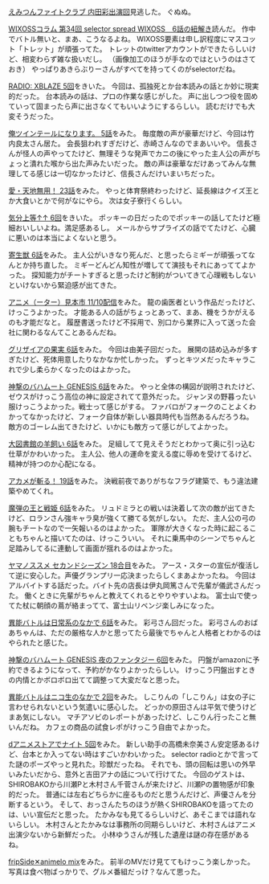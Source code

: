[えみつんファイトクラブ 内田彩出演回](http://live.nicovideo.jp/watch/lv197514819)見逃した。
ぐぬぬ。

[WIXOSSコラム 第34回 selector spread WIXOSS　6話の紐解き](http://www.takaratomy.co.jp/products/wixoss/column/play_141114/index.html)読んだ。
作中でバトル無いと、まあ、こうなるよね。
WIXOSS要素は申し訳程度にマスコット「トレット」が頑張ってた。
トレットのtwitterアカウントができたらしいけど、相変わらず雑な扱いだし。
（画像加工のほうが手なのではというのはさておき）
やっぱりあきらぶりーさんがすべてを持ってくのがselectorだね。

[RADIO: XBLAZE 5回](http://www.nicovideo.jp/watch/1415695811)をきいた。
今回は、孤独死とか台本読みの話とか妙に現実的だった。
台本読みの話は、プロの作業な感じがした。
声に出しつつ役を固めていって固まったら声に出さなくてもいいようにするらしい。
読むだけでも大変そうだった。

[俺ツインテールになります。 5話](http://www.nicovideo.jp/watch/1415782825)をみた。
毎度敵の声が豪華だけど、今回は竹内良太さん居た。
会長狙われすぎだけど、赤崎さんなのでまあいいや。
信長さんが怪人の声やってたけど、無理そうな発声でカニの後にやった主人公の声がちょっと潰れた喉から出た声みたいだった。
敵の声は豪華なだけあってみんな無理してる感じは一切なかったけど、信長さんだけいまいちだった。

[愛・天地無用！ 23話](http://www.nicovideo.jp/watch/1415585650)をみた。
やっと体育祭終わったけど、延長線はクイズ王とか大食いとかで何がなにやら。
次は女子寮行くらしい。

[気分上等↑↑ 6回](http://www.nicovideo.jp/watch/1415805016)をきいた。
ポッキーの日だったのでポッキーの話してたけど極細おいしいよね。満足感あるし。
メールからサプライズの話でてたけど、心臓に悪いのは本当によくないと思う。

[寄生獣 6話](http://live.nicovideo.jp/watch/lv196022634)をみた。
主人公がいきなり死んだ、と思ったらミギーが頑張ってなんとか持ち直した。
ミギーどんどん知性が増してて演技もそれにあっててよかった。
探知能力がチートすぎると思ったけど制約がついてきて心理戦もしないといけないから緊迫感が出てきた。

[アニメ（ーター）見本市 11/10配信](http://live.nicovideo.jp/watch/lv197515458)をみた。
龍の歯医者という作品だったけど、けっこうよかった。
才能ある人の話がちょっとあって、まあ、機をうかがえるのも才能だなと。
履歴書送ったけど不採用で、別口から業界に入って送った会社に関わるなんてことあるんだね。

[グリザイアの果実 6話](http://www.nicovideo.jp/watch/1415589333)をみた。
今回は由美子回だった。
展開の詰め込みが多すぎたけど、死体用意したりなかなか忙しかった。
ずっとキツメだったキャラこれで少し柔らかくなったのはよかった。

[神撃のバハムート GENESIS 6話](http://www.nicovideo.jp/watch/1415340205)をみた。
やっと全体の構図が説明されたけど、ゼウスがけっこう高位の神に設定されてて意外だった。
ジャンヌの野暮ったい服けっこうよかった。戦士って感じがする。
ファバロがフォークのことよくわかってなかったけど、フォーク自体が新しい器具時代も当然あるんだろうね。
敵方のゴーレム出てきたけど、いかにも敵方って感じがしてよかった。

[大図書館の羊飼い 6話](http://www.nicovideo.jp/watch/1415688209)をみた。
足組してて見えそうだとわかって奥に引っ込む仕草がかわいかった。
主人公、他人の運命を変える度に辱めを受けてるけど、精神が持つのか心配になる。

[アカメが斬る！ 19話](http://www.nicovideo.jp/watch/1415261190)をみた。
決戦前夜でありがちなフラグ建築で、もう違法建築やめてくれ。

[魔弾の王と戦姫 6話](http://www.nicovideo.jp/watch/1415756904)をみた。
リュドミラとの戦いは決着して次の敵が出てきたけど、ロランさん強キャラ臭が強くて勝てる気がしない。
ただ、主人公の弓の腕もチートなので一矢報いるのはよかった。
軍隊が大きくなった時に起こることもちゃんと描いてたのは、けっこういい。
それに乗馬中のシーンでちゃんと足踏みしてるに連動して画面が揺れるのはよかった。

[ヤマノススメ セカンドシーズン 18合目](http://www.nicovideo.jp/watch/1415788003)をみた。
アース・スターの宣伝が復活して逆に安心した。声優グランプリ一応決まったらしくまあよかったね。
今回はアルバイトする話だった。バイト先の店長は伊丸岡篤さんで先輩が儀武さんだった。
働くときに先輩がちゃんと教えてくれるとやりやすいよね。
富士山で使ってた杖に朝顔の蔦が絡まってて、富士山リベンジ楽しみになった。

[異能バトルは日常系のなかで 6話](http://www.nicovideo.jp/watch/1415669783)をみた。
彩弓さん回だった。
彩弓さんのおばあちゃんは、ただの厳格な人かと思ってたら最後でちゃんと人格者とわかるのはやられたと感じた。

[神撃のバハムート GENESIS 夜のファンタジー 6回](http://live.nicovideo.jp/watch/lv199201585)をみた。
円盤がamazonに予約できるようになって、予約がかなりよかったらしい。
けっこう円盤出すときの内情とかボロボロ出てて調整って大変だなと思った。

[異能バトルはニコ生のなかで 2回](http://live.nicovideo.jp/watch/lv197875314)をみた。
しこりんの「しこりん」は女の子に言わせられないという気遣いに感心した。
どっかの原田さんは平気で使うけどまあ気にしない。
マチアソビのレポートがあったけど、しこりん行ったこと無いんだね。
カフェの商品の試食レポがけっこう自由でよかった。

[dアニメストアでナイト 5回](http://live.nicovideo.jp/watch/lv198432969)をみた。
新しい助手の高橋未奈美さん安定感あるけど、台本とか入ってない時はすごいかわいかった。
selector radioとかで言ってた謎のポーズやっと見れた。珍獣だったね。
それでも、頭の回転は思いの外早いみたいだから、意外と吉田アナの話について行けてた。
今回のゲストは、SHIROBAKOから川瀬Pと木村さん千菅さんが来たけど、川瀬Pの置物感が印象的だった。
普通には左右どちらかに座るものだと思うんだけど、声優さんを分断するという。
そして、おっさんたちのほうが熱くSHIROBAKOを語ってたのは、いい宣伝だと思った。
たかみなも見てるらしいけど、あそこまでは語れないらしい。
木村さんとたかみなは事務所の同期らしいけど、木村さんはアニメ出演少ないから新鮮だった。
小林ゆうさんが残した遺産は謎の存在感があるね。

[fripSide✕animelo mix](http://live.nicovideo.jp/watch/lv197406238)をみた。
前半のMVだけ見ててもけっこう楽しかった。
写真は食べ物ばっかりで、グルメ番組だっけ？なんて思った。

